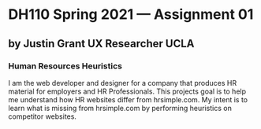 # DH110 Spring 2021 — Assignment 01
## by Justin Grant UX Researcher UCLA
### Human Resources Heuristics

I am the web developer and designer for a company that produces HR material for employers and HR Professionals.  This projects goal is to help me understand how HR websites differ from hrsimple.com. My intent is to learn what is missing from hrsimple.com by performing heuristics on competitor websites. 

